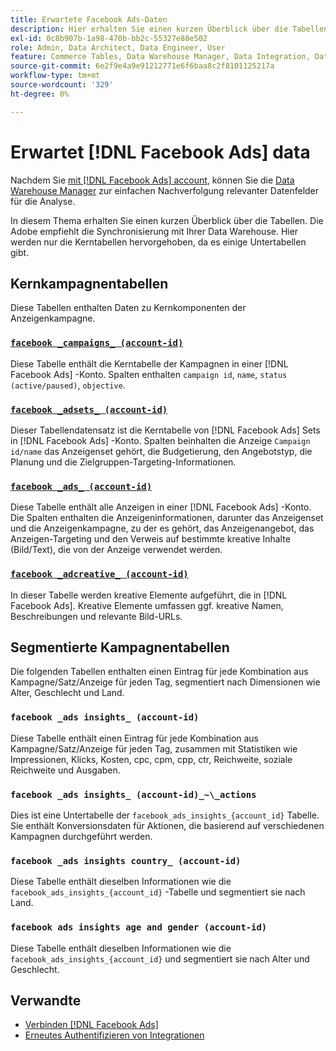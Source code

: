 ```yaml
---
title: Erwartete Facebook Ads-Daten
description: Hier erhalten Sie einen kurzen Überblick über die Tabellen, für die eine Synchronisierung mit Ihrer Data Warehouse empfohlen wird.
exl-id: 0c8b907b-1a98-470b-bb2c-55327e88e502
role: Admin, Data Architect, Data Engineer, User
feature: Commerce Tables, Data Warehouse Manager, Data Integration, Data Import/Export
source-git-commit: 6e2f9e4a9e91212771e6f6baa8c2f8101125217a
workflow-type: tm+mt
source-wordcount: '329'
ht-degree: 0%

---
```


# Erwartet [!DNL Facebook Ads] data

Nachdem Sie [mit [!DNL Facebook Ads] account](../integrations/facebook-ads.md), können Sie die [Data Warehouse Manager](../../../data-analyst/data-warehouse-mgr/tour-dwm.md) zur einfachen Nachverfolgung relevanter Datenfelder für die Analyse.

In diesem Thema erhalten Sie einen kurzen Überblick über die Tabellen. Die Adobe empfiehlt die Synchronisierung mit Ihrer Data Warehouse. Hier werden nur die Kerntabellen hervorgehoben, da es einige Untertabellen gibt.

## Kernkampagnentabellen

Diese Tabellen enthalten Daten zu Kernkomponenten der Anzeigenkampagne.

### [`facebook _campaigns_ (account-id)`](https://developers.facebook.com/docs/marketing-api/reference/ad-campaign-group)

Diese Tabelle enthält die Kerntabelle der Kampagnen in einer [!DNL Facebook Ads] -Konto. Spalten enthalten `campaign id`, `name`, `status (active/paused)`, `objective`.

### [`facebook _adsets_ (account-id)`](https://developers.facebook.com/docs/marketing-api/reference/ad-campaign)

Dieser Tabellendatensatz ist die Kerntabelle von [!DNL Facebook Ads] Sets in [!DNL Facebook Ads] -Konto. Spalten beinhalten die Anzeige `Campaign id/name` das Anzeigenset gehört, die Budgetierung, den Angebotstyp, die Planung und die Zielgruppen-Targeting-Informationen.

### [`facebook _ads_ (account-id)`](https://developers.facebook.com/docs/marketing-api/reference/adgroup)

Diese Tabelle enthält alle Anzeigen in einer [!DNL Facebook Ads] -Konto. Die Spalten enthalten die Anzeigeninformationen, darunter das Anzeigenset und die Anzeigenkampagne, zu der es gehört, das Anzeigenangebot, das Anzeigen-Targeting und den Verweis auf bestimmte kreative Inhalte (Bild/Text), die von der Anzeige verwendet werden.

### [`facebook _adcreative_ (account-id)`](https://developers.facebook.com/docs/marketing-api/reference/ad-creative)

In dieser Tabelle werden kreative Elemente aufgeführt, die in [!DNL Facebook Ads]. Kreative Elemente umfassen ggf. kreative Namen, Beschreibungen und relevante Bild-URLs.

## Segmentierte Kampagnentabellen

Die folgenden Tabellen enthalten einen Eintrag für jede Kombination aus Kampagne/Satz/Anzeige für jeden Tag, segmentiert nach Dimensionen wie Alter, Geschlecht und Land.

### `facebook _ads insights_ (account-id)`

Diese Tabelle enthält einen Eintrag für jede Kombination aus Kampagne/Satz/Anzeige für jeden Tag, zusammen mit Statistiken wie Impressionen, Klicks, Kosten, cpc, cpm, cpp, ctr, Reichweite, soziale Reichweite und Ausgaben.

### `facebook _ads insights_ (account-id)_~\_actions`

Dies ist eine Untertabelle der `facebook_ads_insights_{account_id}` Tabelle. Sie enthält Konversionsdaten für Aktionen, die basierend auf verschiedenen Kampagnen durchgeführt werden.

### `facebook _ads insights country_ (account-id)`

Diese Tabelle enthält dieselben Informationen wie die `facebook_ads_insights_{account_id}` -Tabelle und segmentiert sie nach Land.

### `facebook ads insights age and gender (account-id)`

Diese Tabelle enthält dieselben Informationen wie die `facebook_ads_insights_{account_id}` und segmentiert sie nach Alter und Geschlecht.

## Verwandte

* [Verbinden [!DNL Facebook Ads]](../integrations/facebook-ads.md)
* [Erneutes Authentifizieren von Integrationen](https://experienceleague.adobe.com/docs/commerce-knowledge-base/kb/how-to/mbi-reauthenticating-integrations.html)
